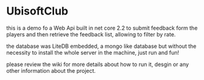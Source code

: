 # UbisoftClub

this is a demo fo a Web Api built in net core 2.2 to submit feedback form the players and then retrieve the feedback list, allowing to filter by rate.

the database was LiteDB embedded, a mongo like database but without the necessity to install the whole server in the machine, just run and fun!

please review the wiki for more details about how to run it, desgin or any other information about the project.
